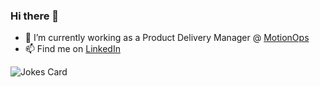 ### Hi there 🚀

- 🔭 I’m currently working as a Product Delivery Manager @ <a href="https://motionops.com" alt="Simple Software for Service Companies">MotionOps</a>
- 📫 Find me on <a href="https://www.linkedin.com/in/nstanisavljevic/" alt="https://www.linkedin.com/in/nstanisavljevic">LinkedIn</a>

![Jokes Card](https://readme-jokes.vercel.app/api)

<!--
**product-nick/product-nick** is a ✨ _special_ ✨ repository because its `README.md` (this file) appears on your GitHub profile.

Here are some ideas to get you started:

- 🔭 I’m currently working on ...
- 🌱 I’m currently learning ...
- 👯 I’m looking to collaborate on ...
- 🤔 I’m looking for help with ...
- 💬 Ask me about ...
- 📫 How to reach me: ...
- 😄 Pronouns: ...
- ⚡ Fun fact: ...
-->
